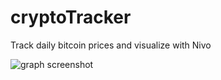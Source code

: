 # cryptoTracker

Track daily bitcoin prices and visualize with Nivo

![graph screenshot](https://media2.giphy.com/media/nnmGSCqa98Y86pC7dN/giphy.gif)
